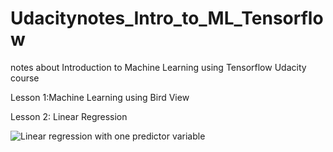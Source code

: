 # Udacitynotes_Intro_to_ML_Tensorflow
notes about Introduction to Machine Learning using Tensorflow Udacity course

Lesson 1:Machine Learning using Bird View

Lesson 2: Linear Regression

![Linear regression with one predictor variable](https://user-images.githubusercontent.com/47237045/154716795-d9a3ae9d-fb7c-48bf-b898-f9daa199debb.png)
